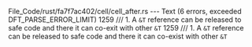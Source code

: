 File_Code/rust/fa7f7ac402/cell/cell_after.rs --- Text (6 errors, exceeded DFT_PARSE_ERROR_LIMIT)
1259 /// 1. A `&T` reference can be released to safe code and there it can co-exit with other `&T`                                                           1259 /// 1. A `&T` reference can be released to safe code and there it can co-exist with other `&T`

